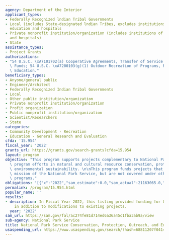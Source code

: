 ```yaml
---
agency: Department of the Interior
applicant_types:
- Federally Recognized lndian Tribal Governments
- Local (includes State-designated lndian Tribes, excludes institutions of higher
  education and hospitals
- Private nonprofit institution/organization (includes institutions of higher education
  and hospitals)
- State
assistance_types:
- Project Grants
authorizations:
- "54 U.S.C. \xA7101702(a) Cooperative Agreements, Transfer of Service Appropriated\
  \ Funds; 54 U.S.C. \xA7200103(g)(1) Outdoor Recreation of Programs, Research and\
  \ Education."
beneficiary_types:
- Anyone/general public
- Engineer/Architect
- Federally Recognized Indian Tribal Governments
- Local
- Other public institution/organization
- Private nonprofit institution/organization
- Profit organization
- Public nonprofit institution/organization
- Scientist/Researchers
- State
categories:
- Community Development - Recreation
- Education - General Research and Evaluation
cfda: '15.954'
fiscal_year: '2022'
grants_url: https://grants.gov/search-grants?cfda=15.954
layout: program
objective: "This program supports projects complementary to National Park Service\
  \ program efforts in natural and cultural resource conservation, protection, and\
  \ environmental sustainability. \n\nThis program funds projects that support the\
  \ mission of the National Park Service, but are not covered under other specific\
  \ programs."
obligations: '[{"x":"2022","sam_estimate":0.0,"sam_actual":21163065.0,"usa_spending_actual":21163065.48},{"x":"2023","sam_estimate":25000000.0,"sam_actual":0.0,"usa_spending_actual":28771608.98},{"x":"2024","sam_estimate":25000000.0,"sam_actual":0.0,"usa_spending_actual":1881138.33}]'
permalink: /program/15.954.html
popular_name: ''
results:
- description: In Fiscal Year 2022, this listing provided funding for 83 new projects
    in addition to modifications to existing projects.
  year: '2022'
sam_url: https://sam.gov/fal/ac274fe81d714ed6a36a45c1fba3ab9a/view
sub-agency: National Park Service
title: National Park Service Conservation, Protection, Outreach, and Education
usaspending_url: https://www.usaspending.gov/search/?hash=68811207f0414861971ecb88a939fb43
---
```


